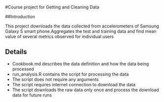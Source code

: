 #Course project for  Getting and Cleaning Data 

##Introduction

This project downloads the data collected from accelerometers of Samsung Galaxy S smart phone.Aggregates the 
test and training data and find mean value of several metrics observed for individual  users

## Details

  * Cookbook.md describes the data definition and how the data being processed
  * run_analysis.R contains the script for processing the data 
   * The script does not require any arguments 
   * The script requires internet connection to download the data 
   * The script downloads the raw data only once and process the download data for future runs

